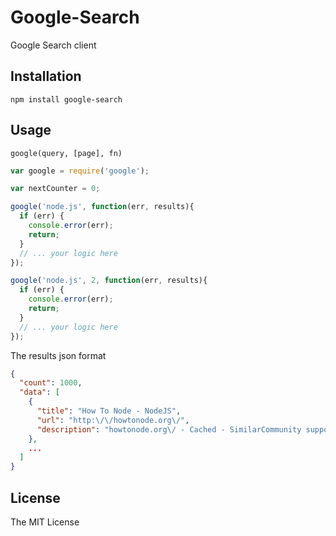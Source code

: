 # Google-Search

Google Search client

## Installation

    npm install google-search

## Usage

    google(query, [page], fn)

```javascript
var google = require('google');

var nextCounter = 0;

google('node.js', function(err, results){
  if (err) {
    console.error(err);
    return;
  } 
  // ... your logic here
});

google('node.js', 2, function(err, results){
  if (err) {
    console.error(err);
    return;
  } 
  // ... your logic here
});
```

The results json format

```json
{
  "count": 1000,
  "data": [
    {
      "title": "How To Node - NodeJS",
      "url": "http:\/\/howtonode.org\/",
      "description": "howtonode.org\/ - Cached - SimilarCommunity supported blog, teaches about the various tasks and fundamental   concepts to write effective code."
    },
    ...
  ]
}
```

## License
 
The MIT License